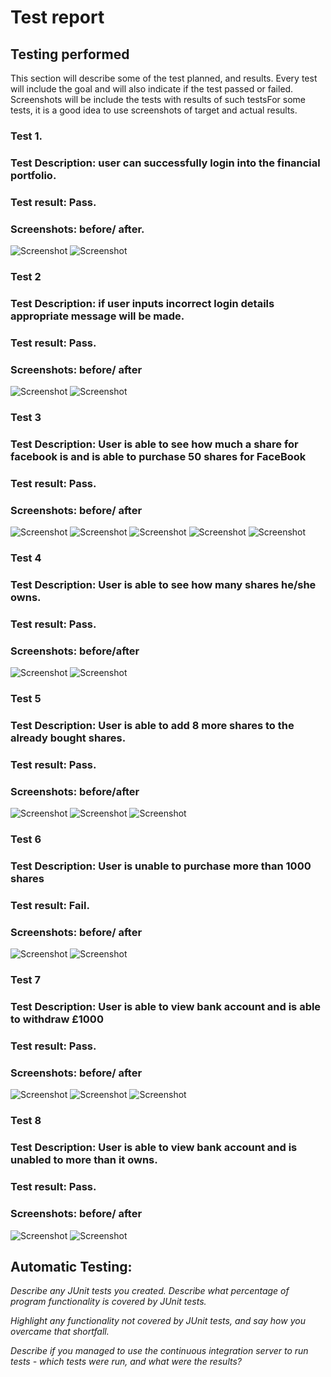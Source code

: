 # Test report  

## Testing performed

This section will describe some of the test planned, and results.
Every test will include the goal and will also indicate if the test passed or failed.
Screenshots will be include the tests with results of such testsFor some tests, it is a good idea to use screenshots of target and actual results.
### Test 1.
### Test Description: user can successfully login into the financial portfolio.
### Test result: Pass.
### Screenshots: before/ after.
![Screenshot](/README-Images/test1.JPG)
![Screenshot](/README-Images/test1b.JPG)

### Test 2 
### Test Description: if user inputs incorrect login details appropriate message will be made.
### Test result: Pass.
### Screenshots: before/ after
![Screenshot](/README-Images/test2.JPG)
![Screenshot](/README-Images/test2b.JPG)

### Test 3 
### Test Description: User is able to see how much a share for facebook is and is able to purchase 50 shares for FaceBook
### Test result: Pass.
### Screenshots: before/ after
![Screenshot](/README-Images/test3.JPG)
![Screenshot](/README-Images/test3b.JPG)
![Screenshot](/README-Images/test3c.JPG)
![Screenshot](/README-Images/test3d.JPG)
![Screenshot](/README-Images/test3e.JPG)

### Test 4
### Test Description: User is able to see how many shares he/she owns.
### Test result: Pass.
### Screenshots: before/after
![Screenshot](/README-Images/test4.JPG)
![Screenshot](/README-Images/test4b.JPG)

### Test 5
### Test Description: User is able to add  8 more shares to the already bought shares.
### Test result: Pass.
### Screenshots: before/after
![Screenshot](/README-Images/test5.JPG)
![Screenshot](/README-Images/test5b.JPG)
![Screenshot](/README-Images/test5c.JPG)

### Test 6 
### Test Description: User is unable to purchase more than 1000 shares  
### Test result: Fail.
### Screenshots: before/ after
![Screenshot](/README-Images/test6.JPG)
![Screenshot](/README-Images/test6b.JPG)

### Test 7 
### Test Description: User is able to view bank account and is able to withdraw £1000
### Test result: Pass.
### Screenshots: before/ after
![Screenshot](/README-Images/test7.JPG)
![Screenshot](/README-Images/test7b.JPG)
![Screenshot](/README-Images/test7c.JPG)

### Test 8 
### Test Description: User is able to view bank account and is unabled to more than it owns.
### Test result: Pass.
### Screenshots: before/ after
![Screenshot](/README-Images/test8.JPG)
![Screenshot](/README-Images/test8b.JPG)











## Automatic Testing:
*Describe any JUnit tests you created. Describe what percentage of program functionality is covered by JUnit tests.*

*Highlight any functionality not covered by JUnit tests, and say how you overcame that shortfall.*

*Describe if you managed to use the continuous integration server to run tests - which tests were run, and what were the results?* 